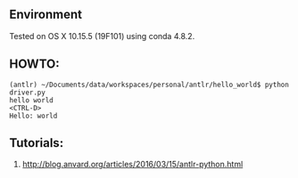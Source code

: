 ## Environment
Tested on OS X 10.15.5 (19F101) using conda 4.8.2.

## HOWTO: 


```shell script
(antlr) ~/Documents/data/workspaces/personal/antlr/hello_world$ python driver.py 
hello world
<CTRL-D>
Hello: world
```

## Tutorials:
1. http://blog.anvard.org/articles/2016/03/15/antlr-python.html

